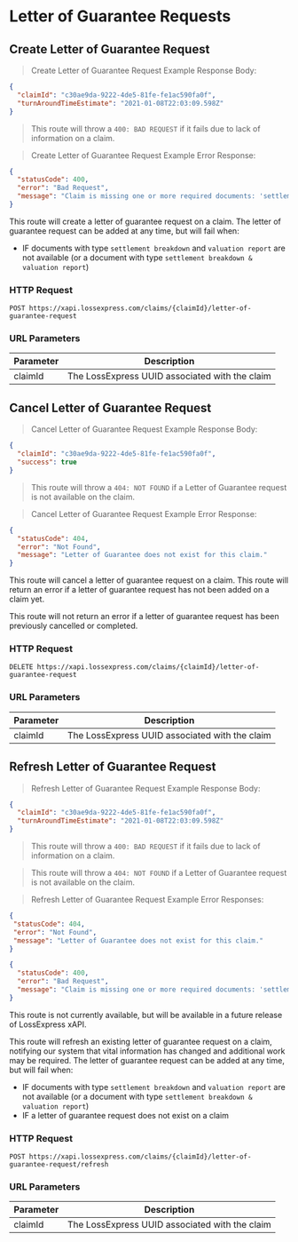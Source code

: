 # Letter of Guarantee Requests

## Create Letter of Guarantee Request

> Create Letter of Guarantee Request Example Response Body:

```json
{
  "claimId": "c30ae9da-9222-4de5-81fe-fe1ac590fa0f",
  "turnAroundTimeEstimate": "2021-01-08T22:03:09.598Z"
}
```

> This route will throw a `400: BAD REQUEST` if it fails due to lack of information on a claim.

> Create Letter of Guarantee Request Example Error Response:

```json
{
  "statusCode": 400,
  "error": "Bad Request",
  "message": "Claim is missing one or more required documents: 'settlement breakdown' & 'valuation report'"
}
```

This route will create a letter of guarantee request on a claim. The letter of guarantee request can be added at any time, but will fail when:

- IF documents with type `settlement breakdown` and `valuation report` are not available (or a document with type `settlement breakdown & valuation report`)

### HTTP Request

`POST https://xapi.lossexpress.com/claims/{claimId}/letter-of-guarantee-request`

### URL Parameters

Parameter | Description
--------- | -----------
claimId | The LossExpress UUID associated with the claim

## Cancel Letter of Guarantee Request

> Cancel Letter of Guarantee Request Example Response Body:

```json
{
  "claimId": "c30ae9da-9222-4de5-81fe-fe1ac590fa0f",
  "success": true
}
```

> This route will throw a `404: NOT FOUND` if a Letter of Guarantee request is not available on the claim.

> Cancel Letter of Guarantee Request Example Error Response:

```json
{
  "statusCode": 404,
  "error": "Not Found",
  "message": "Letter of Guarantee does not exist for this claim."
}
```

This route will cancel a letter of guarantee request on a claim. This route will return an error if a letter of guarantee request has not been added on a claim yet.

This route will not return an error if a letter of guarantee request has been previously cancelled or completed.

### HTTP Request

`DELETE https://xapi.lossexpress.com/claims/{claimId}/letter-of-guarantee-request`

### URL Parameters

Parameter | Description
--------- | -----------
claimId | The LossExpress UUID associated with the claim

## Refresh Letter of Guarantee Request

> Refresh Letter of Guarantee Request Example Response Body:

```json
{
  "claimId": "c30ae9da-9222-4de5-81fe-fe1ac590fa0f",
  "turnAroundTimeEstimate": "2021-01-08T22:03:09.598Z"
}
```

> This route will throw a `400: BAD REQUEST` if it fails due to lack of information on a claim.

> This route will throw a `404: NOT FOUND` if a Letter of Guarantee request is not available on the claim.


> Refresh Letter of Guarantee Request Example Error Responses:

 ```json
{
  "statusCode": 404,
  "error": "Not Found",
  "message": "Letter of Guarantee does not exist for this claim."
}
```


```json
{
  "statusCode": 400,
  "error": "Bad Request",
  "message": "Claim is missing one or more required documents: 'settlement breakdown' & 'valuation report'"
}
```


<aside class="notice">
This route is not currently available, but will be available in a future release of LossExpress xAPI.
</aside>

This route will refresh an existing letter of guarantee request on a claim, notifying our system that vital information has changed and additional work may be required. The letter of guarantee request can be added at any time, but will fail when:

- IF documents with type `settlement breakdown` and `valuation report` are not available (or a document with type `settlement breakdown & valuation report`)
- IF a letter of guarantee request does not exist on a claim

### HTTP Request

`POST https://xapi.lossexpress.com/claims/{claimId}/letter-of-guarantee-request/refresh`

### URL Parameters

Parameter | Description
--------- | -----------
claimId | The LossExpress UUID associated with the claim

